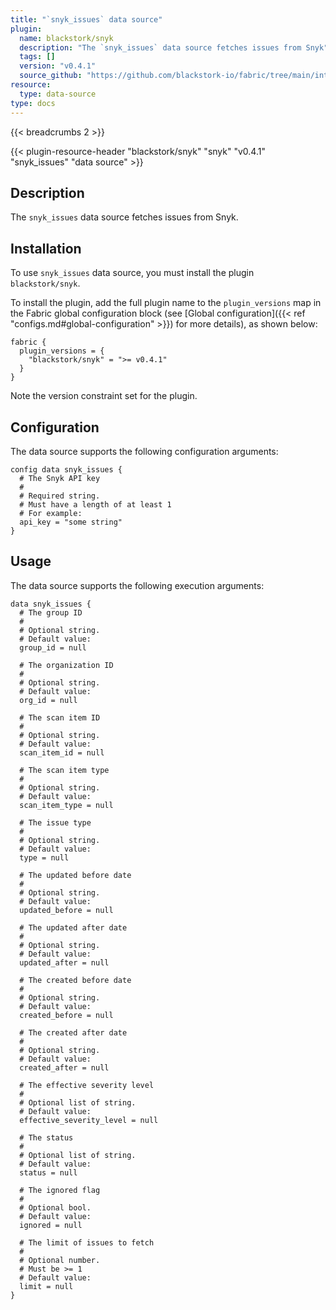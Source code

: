 ```yaml
---
title: "`snyk_issues` data source"
plugin:
  name: blackstork/snyk
  description: "The `snyk_issues` data source fetches issues from Snyk"
  tags: []
  version: "v0.4.1"
  source_github: "https://github.com/blackstork-io/fabric/tree/main/internal/snyk/"
resource:
  type: data-source
type: docs
---
```


{{< breadcrumbs 2 >}}

{{< plugin-resource-header "blackstork/snyk" "snyk" "v0.4.1" "snyk_issues" "data source" >}}

## Description
The `snyk_issues` data source fetches issues from Snyk.

## Installation

To use `snyk_issues` data source, you must install the plugin `blackstork/snyk`.

To install the plugin, add the full plugin name to the `plugin_versions` map in the Fabric global configuration block (see [Global configuration]({{< ref "configs.md#global-configuration" >}}) for more details), as shown below:

```hcl
fabric {
  plugin_versions = {
    "blackstork/snyk" = ">= v0.4.1"
  }
}
```

Note the version constraint set for the plugin.

## Configuration

The data source supports the following configuration arguments:

```hcl
config data snyk_issues {
  # The Snyk API key
  #
  # Required string.
  # Must have a length of at least 1
  # For example:
  api_key = "some string"
}
```

## Usage

The data source supports the following execution arguments:

```hcl
data snyk_issues {
  # The group ID
  #
  # Optional string.
  # Default value:
  group_id = null

  # The organization ID
  #
  # Optional string.
  # Default value:
  org_id = null

  # The scan item ID
  #
  # Optional string.
  # Default value:
  scan_item_id = null

  # The scan item type
  #
  # Optional string.
  # Default value:
  scan_item_type = null

  # The issue type
  #
  # Optional string.
  # Default value:
  type = null

  # The updated before date
  #
  # Optional string.
  # Default value:
  updated_before = null

  # The updated after date
  #
  # Optional string.
  # Default value:
  updated_after = null

  # The created before date
  #
  # Optional string.
  # Default value:
  created_before = null

  # The created after date
  #
  # Optional string.
  # Default value:
  created_after = null

  # The effective severity level
  #
  # Optional list of string.
  # Default value:
  effective_severity_level = null

  # The status
  #
  # Optional list of string.
  # Default value:
  status = null

  # The ignored flag
  #
  # Optional bool.
  # Default value:
  ignored = null

  # The limit of issues to fetch
  #
  # Optional number.
  # Must be >= 1
  # Default value:
  limit = null
}
```